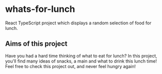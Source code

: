 # whats-for-lunch
React TypeScript project which displays a random selection of food for lunch.

## Aims of this project
Have you had a hard time thinking of what to eat for lunch? 
In this project, you'll find many ideas of snacks, a main and what to drink this lunch time!
Feel free to check this project out, and never feel hungry again!
